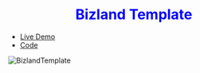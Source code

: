 <h1 align="center">Bizland Template</h1>

<style>H1{color:Blue;}</style>

- [Live Demo](https://alaashalaby.github.io/BizlandTemplate/index.html)
- [Code](https://github.com/alaashalaby/BizlandTemplate/blob/main/index.html)

![BizlandTemplate](https://user-images.githubusercontent.com/80048047/211473813-bbbfa402-dc95-4b8d-95b4-25a80ed4c00c.png)

